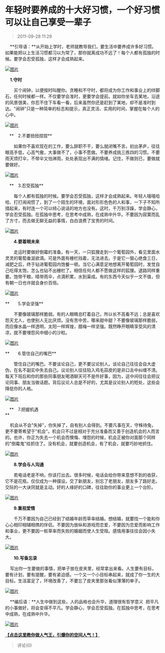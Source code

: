 # 年轻时要养成的十大好习惯，一个好习惯可以让自己享受一辈子
> 2011-09-28 11:29


    **引导语：**从开始上学时，老师就教导我们，要生活中要养成许多好习惯。如果能把以上生活习惯都习以为常了，那你就离成功不远了！每个人都有孤独的时候。要学会忍受孤独，这样才会成熟起来。

[![图片](https://pan.4a1801.life/d/Onedrive-4A1801/%E4%B8%AA%E4%BA%BA%E5%BB%BA%E7%AB%99/assets/Qzone_wyf/Blogs/images/DD99C119.jpeg)](https://pan.4a1801.life/d/Onedrive-4A1801/%E4%B8%AA%E4%BA%BA%E5%BB%BA%E7%AB%99/assets/Qzone_wyf/Blogs/images/DD99C119.jpeg)

    **1.守时**

  
　　买个闹钟，以便按时叫醒你。贪睡和不守时，都将成为你工作和事业上的绊脚石，任何时候都一样。不仅要学会准时，更要学会提前。就如你坐车去某地，沿途的风景很美，你忍不住下车看一看，后来虽然你还是赶到了某地，却不是准时到达。"闹钟"只是一种简单的标志和提示，真正灵活、实用的时间，掌握在每个人的心中。

[![图片](https://pan.4a1801.life/d/Onedrive-4A1801/%E4%B8%AA%E4%BA%BA%E5%BB%BA%E7%AB%99/assets/Qzone_wyf/Blogs/images/F7380AB7.jpeg)](https://pan.4a1801.life/d/Onedrive-4A1801/%E4%B8%AA%E4%BA%BA%E5%BB%BA%E7%AB%99/assets/Qzone_wyf/Blogs/images/F7380AB7.jpeg)

　**　2.不要扭扭捏捏**

  
　　如果你不喜欢现在的工作，要么辞职不干，要么就闭嘴不言。初出茅庐，往往眼高手低，心高气傲，大事做不了，小事不愿做。不要养成挑三拣四的习惯。不要雨天烦打伞，不带伞又怕淋雨，处处表现出不满的情绪。记住，不做则已，要做就要做好。

[![图片](https://pan.4a1801.life/d/Onedrive-4A1801/%E4%B8%AA%E4%BA%BA%E5%BB%BA%E7%AB%99/assets/Qzone_wyf/Blogs/images/AA1BC6C6.jpeg)](https://pan.4a1801.life/d/Onedrive-4A1801/%E4%B8%AA%E4%BA%BA%E5%BB%BA%E7%AB%99/assets/Qzone_wyf/Blogs/images/AA1BC6C6.jpeg)

　**　3.忍受孤独**

  
　　每个人都有孤独的时候。要学会忍受孤独，这样才会成熟起来。年轻人嘻嘻哈哈、打打闹闹惯了，到了一个陌生的环境，面对形形色色的人和事，一下子不知所措起来，有时连一个可以倾心说话的地方也没有。这时，千万别浮躁，学会静心，学会忍受孤独。在孤独中思考，在思考中成熟，在成熟中升华。不要因为寂寞而乱了方寸，而去做无聊无益的事情，白白浪费了宝贵的时间。

[![图片](https://pan.4a1801.life/d/Onedrive-4A1801/%E4%B8%AA%E4%BA%BA%E5%BB%BA%E7%AB%99/assets/Qzone_wyf/Blogs/images/C90D94BE.jpeg)](https://pan.4a1801.life/d/Onedrive-4A1801/%E4%B8%AA%E4%BA%BA%E5%BB%BA%E7%AB%99/assets/Qzone_wyf/Blogs/images/C90D94BE.jpeg)

  
　　**4.要着眼未来**

  
　　走运时要做好倒霉的准备。有一天，一只狐狸走到一个葡萄园外，看见里面水灵灵的葡萄垂涎欲滴。可是外面有栅栏挡着，无法进去。于是它一狠心绝食三日，减肥之后，终于钻进葡萄园内饱餐一顿。当它心满意足地想离开葡萄园时，发觉自己吃得太饱，怎么也钻不出栅栏了。相信任何人都不愿做这样的狐狸。退路同样重要。饱带干粮，晴带雨伞，点滴积累，水到渠成。有的东西今天似乎一文不值，但有朝一日也许就会身价百倍。

[![图片](https://pan.4a1801.life/d/Onedrive-4A1801/%E4%B8%AA%E4%BA%BA%E5%BB%BA%E7%AB%99/assets/Qzone_wyf/Blogs/images/54789AE3.jpeg)](https://pan.4a1801.life/d/Onedrive-4A1801/%E4%B8%AA%E4%BA%BA%E5%BB%BA%E7%AB%99/assets/Qzone_wyf/Blogs/images/54789AE3.jpeg)

  
**　　5.学会坚强**

  
　　不要像玻璃那样脆弱。有的人眼睛总盯着自己，所以长不高看不远；总是喜欢怨天尤人，也使别人无比厌烦。没有苦中苦，哪来甜中甜？不要像玻璃那样脆弱，而应像水晶一样透明，太阳一样辉煌，腊梅一样坚强。既然睁开眼睛享受风的清凉，就不要埋怨风中细小的沙粒。

[![图片](https://pan.4a1801.life/d/Onedrive-4A1801/%E4%B8%AA%E4%BA%BA%E5%BB%BA%E7%AB%99/assets/Qzone_wyf/Blogs/images/070F9E32.jpeg)](https://pan.4a1801.life/d/Onedrive-4A1801/%E4%B8%AA%E4%BA%BA%E5%BB%BA%E7%AB%99/assets/Qzone_wyf/Blogs/images/070F9E32.jpeg)

  
**　　6.管住自己的嘴巴**

  
　　管住自己的嘴巴。不要谈论自己，更不要议论别人。谈论自己往往会自大虚伪，在名不副实中失去自己。议论别人往往陷入鸡毛蒜皮的是非口舌中纠缠不清。每天下班后和你的那些同事朋友喝酒聊天可不是件好事，因为，这中间往往会把议论同事、朋友当做话题。背后议论人总是不好的，尤其是议论别人的短处，这些会降低你的人格。

[![图片](https://pan.4a1801.life/d/Onedrive-4A1801/%E4%B8%AA%E4%BA%BA%E5%BB%BA%E7%AB%99/assets/Qzone_wyf/Blogs/images/9318B816.jpeg)](https://pan.4a1801.life/d/Onedrive-4A1801/%E4%B8%AA%E4%BA%BA%E5%BB%BA%E7%AB%99/assets/Qzone_wyf/Blogs/images/9318B816.jpeg)

  
　**　7.把握机遇  
**

    机会从不会"失掉"，你失掉了，自有别人会得到。不要凡事在天，守株待兔，更不要寄希望于"机会"。机会只不过是相对于充分准备而又善于创造机会的人而言的。也许，你正为失去一个机会而懊悔、埋怨的时候，机会正被你对面那个同样的"倒霉鬼"给抓住了。没有机会，就要创造机会，有了机会，就要巧妙地抓住。

[![图片](https://pan.4a1801.life/d/Onedrive-4A1801/%E4%B8%AA%E4%BA%BA%E5%BB%BA%E7%AB%99/assets/Qzone_wyf/Blogs/images/CC0094A5.jpeg)](https://pan.4a1801.life/d/Onedrive-4A1801/%E4%B8%AA%E4%BA%BA%E5%BB%BA%E7%AB%99/assets/Qzone_wyf/Blogs/images/CC0094A5.jpeg)

　　**8.学会与人沟通**

  
　　若电话老是不响，你该打出去。很多时候，电话会给你带来意想不到的收获，它不是花瓶，仅仅成为一种摆设。交了新朋友，别忘了老朋友，朋友多了路好走。交际的一大诀窍就是主动。好的人缘好的口碑，往往助你的事业更上一个台阶。

[![图片](https://pan.4a1801.life/d/Onedrive-4A1801/%E4%B8%AA%E4%BA%BA%E5%BB%BA%E7%AB%99/assets/Qzone_wyf/Blogs/images/6B097717.jpeg)](https://pan.4a1801.life/d/Onedrive-4A1801/%E4%B8%AA%E4%BA%BA%E5%BB%BA%E7%AB%99/assets/Qzone_wyf/Blogs/images/6B097717.jpeg)

  
　　**9.重视爱情**

  
　　千万不要因为自己已经到了结婚年龄而草率结婚。想结婚，就要找一个能和你心心相印相辅相携的伴侣。不要因为放纵和游戏而恋爱，不要因为恋爱而影响工作和事业，更不要因一桩草率而失败的婚姻而使人生受阻。感情用事往往会因小失大。

[![图片](https://pan.4a1801.life/d/Onedrive-4A1801/%E4%B8%AA%E4%BA%BA%E5%BB%BA%E7%AB%99/assets/Qzone_wyf/Blogs/images/B53BB697.jpeg)](https://pan.4a1801.life/d/Onedrive-4A1801/%E4%B8%AA%E4%BA%BA%E5%BB%BA%E7%AB%99/assets/Qzone_wyf/Blogs/images/B53BB697.jpeg)

  
　　**10.写备忘录**

    写出你一生要做的事情，把单子放在皮夹里，经常拿出来看。人生要有目标，要有计划，要有提醒，要有紧迫感。一个又一个小目标串起来，就成了你一生的大目标。生活富足了，环境改善了，不要忘了皮夹里那张看似薄薄的单子。

[![图片](https://pan.4a1801.life/d/Onedrive-4A1801/%E4%B8%AA%E4%BA%BA%E5%BB%BA%E7%AB%99/assets/Qzone_wyf/Blogs/images/9424A64B.jpeg)](https://pan.4a1801.life/d/Onedrive-4A1801/%E4%B8%AA%E4%BA%BA%E5%BB%BA%E7%AB%99/assets/Qzone_wyf/Blogs/images/9424A64B.jpeg)

    **编后语：**人生中做到这些，人的品格也会升华，道理很有哲学意义  把平凡的小事做好，将会变得不平凡。学会静心，学会忍受孤独。在孤独中思考，在思考中成熟，在成熟中升华。

  
[![图片](https://pan.4a1801.life/d/Onedrive-4A1801/%E4%B8%AA%E4%BA%BA%E5%BB%BA%E7%AB%99/assets/Qzone_wyf/Blogs/images/18058CEB.jpeg)](https://pan.4a1801.life/d/Onedrive-4A1801/%E4%B8%AA%E4%BA%BA%E5%BB%BA%E7%AB%99/assets/Qzone_wyf/Blogs/images/18058CEB.jpeg)

[**【点击这里教你做人气王，引爆你的空间人气！】**](http://user.qzone.qq.com/1054991789/share/1309322718)
> 评论(0)

